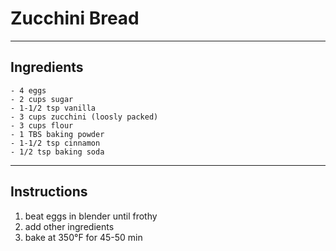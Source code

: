 # Zucchini Bread

---

## Ingredients

    - 4 eggs
    - 2 cups sugar
    - 1-1/2 tsp vanilla
    - 3 cups zucchini (loosly packed)
    - 3 cups flour
    - 1 TBS baking powder
    - 1-1/2 tsp cinnamon
    - 1/2 tsp baking soda

---

## Instructions

1. beat eggs in blender until frothy
2. add other ingredients
3. bake at 350&deg;F for 45-50 min